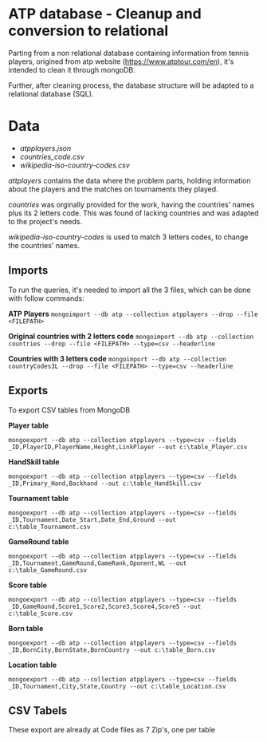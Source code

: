 # ATP database - Cleanup and conversion to relational

Parting from a non relational database containing information from tennis players, origined from atp website (https://www.atptour.com/en), it's intended to clean it through mongoDB.

Further, after cleaning process, the database structure will be adapted to a relational database (SQL). 


# Data

- _atpplayers.json_
- _countries_code.csv_
- _wikipedia-iso-country-codes.csv_


_attplayers_ contains the data where the problem parts, holding information about the players and the matches on tournaments they played.

_countries_ was orginally provided for the work, having the countries' names plus its 2 letters code. This was found of lacking countries and was adapted to the project's needs.

_wikipedia-iso-country-codes_ is used to match 3 letters codes, to change the countries' names.


## Imports

To run the queries, it's needed to import all the 3 files, which can be done with follow commands:

**ATP Players**
`mongoimport --db atp --collection atpplayers --drop --file <FILEPATH>`

**Original countries with 2 letters code**
`mongoimport --db atp --collection countries --drop --file <FILEPATH> --type=csv --headerline`

**Countries with 3 letters code**
`mongoimport --db atp --collection countryCodes3L --drop --file <FILEPATH> --type=csv --headerline`

## Exports
To export CSV tables from MongoDB

**Player table**

`mongoexport --db atp --collection atpplayers --type=csv --fields _ID,PlayerID,PlayerName,Height,LinkPlayer --out c:\table_Player.csv`

**HandSkill table**

`mongoexport --db atp --collection atpplayers --type=csv --fields _ID,Primary_Hand,Backhand --out c:\table_HandSkill.csv`

**Tournament table**

`mongoexport --db atp --collection atpplayers --type=csv --fields _ID,Tournament,Date_Start,Date_End,Ground --out c:\table_Tournament.csv`

**GameRound table**

`mongoexport --db atp --collection atpplayers --type=csv --fields _ID,Tournament,GameRound,GameRank,Oponent,WL --out c:\table_GameRound.csv`

**Score table**

`mongoexport --db atp --collection atpplayers --type=csv --fields _ID,GameRound,Score1,Score2,Score3,Score4,Score5 --out c:\table_Score.csv`

**Born table**

`mongoexport --db atp --collection atpplayers --type=csv --fields _ID,BornCity,BornState,BornCountry --out c:\table_Born.csv`

**Location table**

`mongoexport --db atp --collection atpplayers --type=csv --fields _ID,Tournament,City,State,Country --out c:\table_Location.csv`

## CSV Tabels
These export are already at Code files as 7 Zip's, one per table
